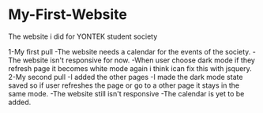 # My-First-Website
The website i did for YONTEK student society

1-My first pull
  -The website needs a calendar for the events of the society.
  -The website isn't responsive for now.
  -When user choose dark mode if they refresh page it becomes white mode again i think ican fix this with jsquery.
2-My second pull
  -I added the other pages
  -I made the dark mode state saved so if user refreshes the page or go to a other page it stays in the same mode.
  -The website still isn't responsive 
  -The calendar is yet to be added.
